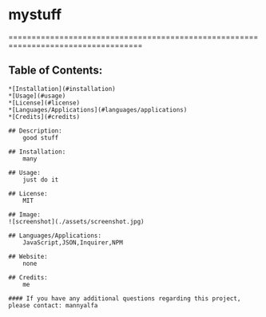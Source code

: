 # mystuff
  ===================================================================================
## Table of Contents:

    *[Installation](#installation)
    *[Usage](#usage)
    *[License](#license)
    *[Languages/Applications](#languages/applications)
    *[Credits](#credits)

    ## Description:
        good stuff

    ## Installation:
        many

    ## Usage:
        just do it

    ## License:
        MIT

    ## Image:
    ![screenshot](./assets/screenshot.jpg)

    ## Languages/Applications:
        JavaScript,JSON,Inquirer,NPM

    ## Website:
        none   
    
    ## Credits:
        me

    #### If you have any additional questions regarding this project, please contact: mannyalfa


    